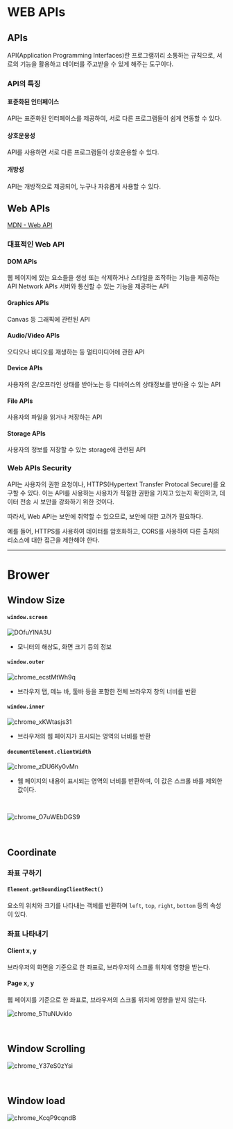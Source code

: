 # WEB APIs

## APIs

API(Application Programming Interfaces)란 프로그램끼리 소통하는 규칙으로, 서로의 기능을 활용하고 데이터를 주고받을 수 있게 해주는 도구이다.

### API의 특징

#### 표준화된 인터페이스

API는 표준화된 인터페이스를 제공하여, 서로 다른 프로그램들이 쉽게 연동할 수 있다.

#### 상호운용성

API를 사용하면 서로 다른 프로그램들이 상호운용할 수 있다.

#### 개방성

API는 개방적으로 제공되어, 누구나 자유롭게 사용할 수 있다.
<br>

## Web APIs

[MDN - Web API](https://developer.mozilla.org/ko/docs/Web/API)

### 대표적인 Web API

#### DOM APIs

웹 페이지에 있는 요소들을 생성 또는 삭제하거나 스타일을 조작하는 기능을 제공하는 API
Network APIs
서버와 통신할 수 있는 기능을 제공하는 API

#### Graphics APIs

Canvas 등 그래픽에 관련된 API

#### Audio/Video APIs

오디오나 비디오를 재생하는 등 멀티미디어에 관한 API

#### Device APIs

사용자의 온/오프라인 상태를 받아노는 등 디바이스의 상태정보를 받아올 수 있는 API

#### File APIs

사용자의 파일을 읽거나 저장하는 API

#### Storage APIs

사용자의 정보를 저장할 수 있는 storage에 관련된 API

### Web APIs Security

API는 사용자의 권한 요청이나, HTTPS(Hypertext Transfer Protocal Secure)를 요구할 수 있다. 이는 API를 사용하는 사용자가 적절한 권한을 가지고 있는지 확인하고, 데이터 전송 시 보안을 강화하기 위한 것이다.

따라서, Web API는 보안에 취약할 수 있으므로, 보안에 대한 고려가 필요하다.

예를 들어, HTTPS를 사용하여 데이터를 암호화하고, CORS를 사용하여 다른 출처의 리소스에 대한 접근을 제한해야 한다.

---

# Brower

## Window Size

#### `window.screen`
![DOfuYlNA3U](https://github.com/Stilllee/FE-Browser101/assets/108785772/1b4b2a1f-ec57-494d-88f3-0013bd42ea17)

- 모니터의 해상도, 화면 크기 등의 정보

#### `window.outer`
![chrome_ecstMtWh9q](https://github.com/Stilllee/FE-Browser101/assets/108785772/b98be89a-f32e-4dea-baa5-357a176b90f2)

- 브라우저 탭, 메뉴 바, 툴바 등을 포함한 전체 브라우저 창의 너비를 반환

#### `window.inner`
![chrome_xKWtasjs31](https://github.com/Stilllee/FE-Browser101/assets/108785772/f2e44272-c49c-4ec8-83a4-b19bcd60d647)

- 브라우저의 웹 페이지가 표시되는 영역의 너비를 반환

#### `documentElement.clientWidth`
![chrome_zDU6Ky0vMn](https://github.com/Stilllee/FE-Browser101/assets/108785772/a5864c0c-8398-455d-a408-3d3a131431a7)

- 웹 페이지의 내용이 표시되는 영역의 너비를 반환하며, 이 값은 스크롤 바를 제외한 값이다.

<br>

![chrome_O7uWEbDGS9](https://github.com/Stilllee/FE-Browser101/assets/108785772/f96f0fe5-fe9c-462e-9d74-5cd5f8f3beab)

<br>

## Coordinate

### 좌표 구하기

#### `Element.getBoundingClientRect()`

요소의 위치와 크기를 나타내는 객체를 반환하며 `left`, `top`, `right`, `bottom` 등의 속성이 있다.

### 좌표 나타내기

#### Client x, y

브라우저의 화면을 기준으로 한 좌표로, 브라우저의 스크롤 위치에 영향을 받는다.

#### Page x, y

웹 페이지를 기준으로 한 좌표로, 브라우저의 스크롤 위치에 영향을 받지 않는다.

![chrome_5TtuNUvkIo](https://github.com/Stilllee/FE-Browser101/assets/108785772/5e7794d7-eb84-4dca-a064-81406f01f030)

<br>

## Window Scrolling

![chrome_Y37eS0zYsi](https://github.com/Stilllee/FE-Browser101/assets/108785772/f8a98047-1c08-4241-ac85-2a4342394baa)

<br>

## Window load

![chrome_KcqP9cqndB](https://github.com/Stilllee/FE-Browser101/assets/108785772/f783986b-a17a-48d9-9972-421737479453)
